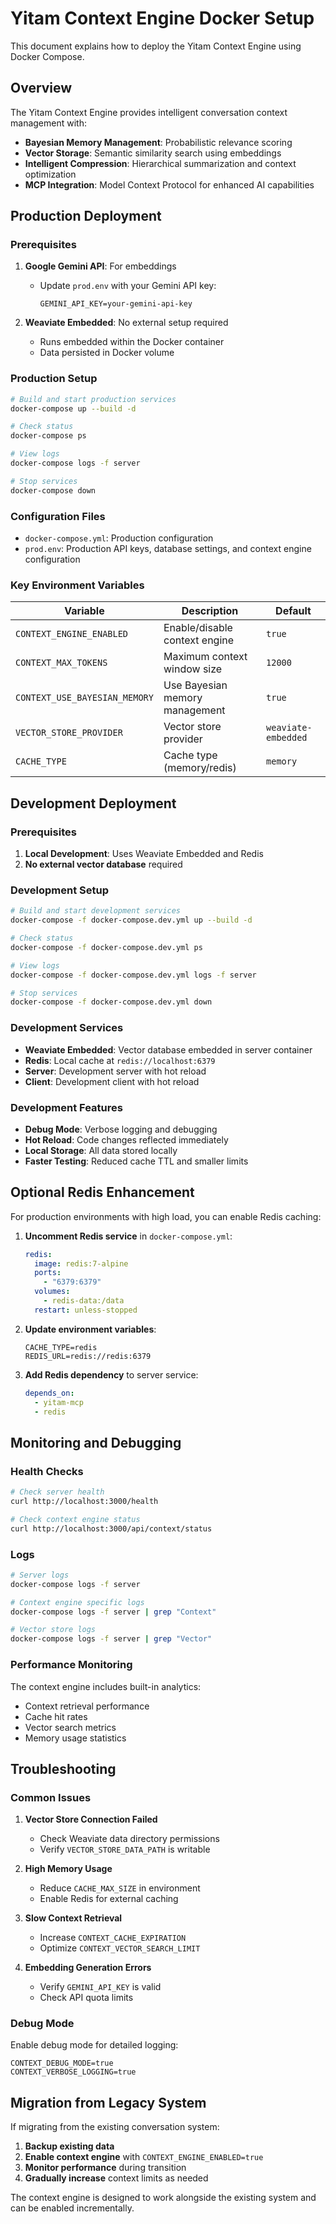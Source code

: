 # Yitam Context Engine Docker Setup

This document explains how to deploy the Yitam Context Engine using Docker Compose.

## Overview

The Yitam Context Engine provides intelligent conversation context management with:
- **Bayesian Memory Management**: Probabilistic relevance scoring
- **Vector Storage**: Semantic similarity search using embeddings
- **Intelligent Compression**: Hierarchical summarization and context optimization
- **MCP Integration**: Model Context Protocol for enhanced AI capabilities

## Production Deployment

### Prerequisites

1. **Google Gemini API**: For embeddings
   - Update `prod.env` with your Gemini API key:
     ```env
     GEMINI_API_KEY=your-gemini-api-key
     ```

2. **Weaviate Embedded**: No external setup required
   - Runs embedded within the Docker container
   - Data persisted in Docker volume

### Production Setup

```bash
# Build and start production services
docker-compose up --build -d

# Check status
docker-compose ps

# View logs
docker-compose logs -f server

# Stop services
docker-compose down
```

### Configuration Files

- `docker-compose.yml`: Production configuration
- `prod.env`: Production API keys, database settings, and context engine configuration

### Key Environment Variables

| Variable | Description | Default |
|----------|-------------|---------|
| `CONTEXT_ENGINE_ENABLED` | Enable/disable context engine | `true` |
| `CONTEXT_MAX_TOKENS` | Maximum context window size | `12000` |
| `CONTEXT_USE_BAYESIAN_MEMORY` | Use Bayesian memory management | `true` |
| `VECTOR_STORE_PROVIDER` | Vector store provider | `weaviate-embedded` |
| `CACHE_TYPE` | Cache type (memory/redis) | `memory` |

## Development Deployment

### Prerequisites

1. **Local Development**: Uses Weaviate Embedded and Redis
2. **No external vector database** required

### Development Setup

```bash
# Build and start development services
docker-compose -f docker-compose.dev.yml up --build -d

# Check status
docker-compose -f docker-compose.dev.yml ps

# View logs
docker-compose -f docker-compose.dev.yml logs -f server

# Stop services
docker-compose -f docker-compose.dev.yml down
```

### Development Services

- **Weaviate Embedded**: Vector database embedded in server container
- **Redis**: Local cache at `redis://localhost:6379`
- **Server**: Development server with hot reload
- **Client**: Development client with hot reload

### Development Features

- **Debug Mode**: Verbose logging and debugging
- **Hot Reload**: Code changes reflected immediately
- **Local Storage**: All data stored locally
- **Faster Testing**: Reduced cache TTL and smaller limits

## Optional Redis Enhancement

For production environments with high load, you can enable Redis caching:

1. **Uncomment Redis service** in `docker-compose.yml`:
   ```yaml
   redis:
     image: redis:7-alpine
     ports:
       - "6379:6379"
     volumes:
       - redis-data:/data
     restart: unless-stopped
   ```

2. **Update environment variables**:
   ```env
   CACHE_TYPE=redis
   REDIS_URL=redis://redis:6379
   ```

3. **Add Redis dependency** to server service:
   ```yaml
   depends_on:
     - yitam-mcp
     - redis
   ```

## Monitoring and Debugging

### Health Checks

```bash
# Check server health
curl http://localhost:3000/health

# Check context engine status
curl http://localhost:3000/api/context/status
```

### Logs

```bash
# Server logs
docker-compose logs -f server

# Context engine specific logs
docker-compose logs -f server | grep "Context"

# Vector store logs
docker-compose logs -f server | grep "Vector"
```

### Performance Monitoring

The context engine includes built-in analytics:
- Context retrieval performance
- Cache hit rates
- Vector search metrics
- Memory usage statistics

## Troubleshooting

### Common Issues

1. **Vector Store Connection Failed**
   - Check Weaviate data directory permissions
   - Verify `VECTOR_STORE_DATA_PATH` is writable

2. **High Memory Usage**
   - Reduce `CACHE_MAX_SIZE` in environment
   - Enable Redis for external caching

3. **Slow Context Retrieval**
   - Increase `CONTEXT_CACHE_EXPIRATION`
   - Optimize `CONTEXT_VECTOR_SEARCH_LIMIT`

4. **Embedding Generation Errors**
   - Verify `GEMINI_API_KEY` is valid
   - Check API quota limits

### Debug Mode

Enable debug mode for detailed logging:

```env
CONTEXT_DEBUG_MODE=true
CONTEXT_VERBOSE_LOGGING=true
```

## Migration from Legacy System

If migrating from the existing conversation system:

1. **Backup existing data**
2. **Enable context engine** with `CONTEXT_ENGINE_ENABLED=true`
3. **Monitor performance** during transition
4. **Gradually increase** context limits as needed

The context engine is designed to work alongside the existing system and can be enabled incrementally.
